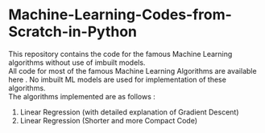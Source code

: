 # Machine-Learning-Codes-from-Scratch-in-Python
This repository contains the code for the famous Machine Learning algorithms without use of imbuilt models. <br>
All code for most of the famous Machine Learning Algorithms are available here . No imbuilt ML models are used for implementation of these algorithms.<br>
The algorithms implemented are as follows : <br>
1) Linear Regression (with detailed explanation of Gradient Descent)<br>
2) Linear Regression (Shorter and more Compact Code)<br>
